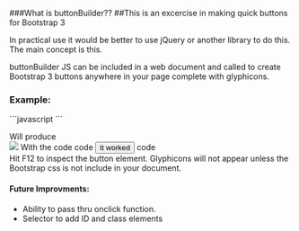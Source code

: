 ###What is buttonBuilder??
##This is an excercise in making quick buttons for Bootstrap 3 
<p>In practical use it would be better to use jQuery or another library to do this.  The main concept is this.
</p>
<p>buttonBuilder JS can be included in a web document and called to create Bootstrap 3 buttons anywhere in your page complete with glyphicons.</p>

<h3>Example:</h3>
```javascript
<script src="/your/path/buttonBuilder.js">buildButton('body', 'btn btn-primary test', 'ok', 'It worked!!');</script>
```



<p>Will produce
<br>
<img src="https://dabuttonfactory.com/button.png?t=It+worked!!&f=Calibri-Bold&ts=24&tc=fff&tshs=1&tshc=000&hp=20&vp=8&c=5&bgt=gradient&bgc=3d85c6&ebgc=073763"/>
With the code
code
<button class="test">It worked<span class="glyphicon glyphicon-ok"></span></button>
code
<br>
Hit F12 to inspect the button element.  Glyphicons will not appear unless the Bootstrap css is not include in your document.
<p>
<h4>Future Improvments:</h4>
<ul>
<li>Ability to pass thru onclick function.</li>
<li>Selector to add ID and class elements</li>
</ul>
